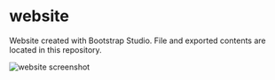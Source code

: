 # website

Website created with Bootstrap Studio. File and exported contents are located in this repository.

![website screenshot](https://raw.githubusercontent.com/verysecurebin/website/main/assets/website_screenshot.png)
